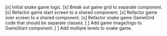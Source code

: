 [x] Initial snake game logic.
[x] Break out game grid to separate component.
[x] Refactor game start screen to a shared component.
[x] Refactor game over screen to a shared component.
[x] Refactor snake game GameGrid code that should be separate classes.
[ ] Add game image/logo to GameStart component.
[ ] Add multiple levels to snake game.
